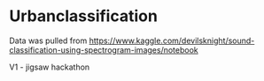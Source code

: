 # Urbanclassification


Data was pulled from https://www.kaggle.com/devilsknight/sound-classification-using-spectrogram-images/notebook

V1 - jigsaw hackathon
